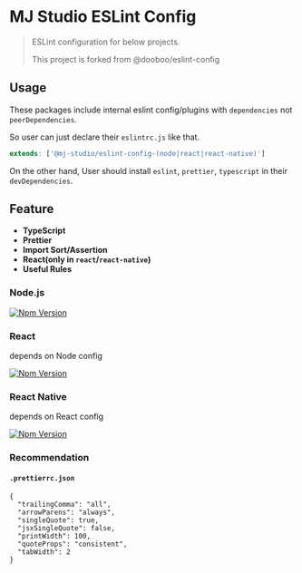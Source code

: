 # MJ Studio ESLint Config

> ESLint configuration for below projects.
> 
> This project is forked from @dooboo/eslint-config

## Usage
These packages include internal eslint config/plugins with `dependencies` not `peerDependencies`.

So user can just declare their `eslintrc.js` like that.

```js
extends: ['@mj-studio/eslint-config-(node|react|react-native)']
```

On the other hand, User should install `eslint`, `prettier`, `typescript` in their `devDependencies`.

## Feature

- **TypeScript**
- **Prettier**
- **Import Sort/Assertion**
- **React(only in `react`/`react-native`)**
- **Useful Rules**


### Node.js

[![Npm Version](http://img.shields.io/npm/v/@mj-studio/eslint-config-node.svg?style=flat-square)](https://npmjs.org/package/@mj-studio/eslint-config-node)

### React
depends on Node config

[![Npm Version](http://img.shields.io/npm/v/@mj-studio/eslint-config-react.svg?style=flat-square)](https://npmjs.org/package/@mj-studio/eslint-config-react)

### React Native
depends on React config

[![Npm Version](http://img.shields.io/npm/v/@mj-studio/eslint-config-react-native.svg?style=flat-square)](https://npmjs.org/package/@mj-studio/eslint-config-react-native)

### Recommendation

#### `.prettierrc.json`

```
{
  "trailingComma": "all",
  "arrowParens": "always",
  "singleQuote": true,
  "jsxSingleQuote": false,
  "printWidth": 100,
  "quoteProps": "consistent",
  "tabWidth": 2
}

```